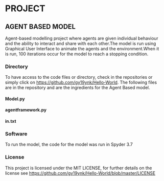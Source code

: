 # PROJECT  
## AGENT BASED MODEL
Agent-based modelling project where agents are given individual behaviour and the ability to interact and share with each other.The model is run using Graphical User Interface to animate the agents and the environment.When it is run, 100 iterations occur for the model to reach a stopping condition.

### Directory
To have access to the code files or directory, check in the repositories or simply click on https://github.com/gy19ynk/Hello-World. The following files are in the repository and are the ingredients for the Agent Based model.
#### Model.py
#### agentframework.py
#### in.txt



### Software
To run the model, the code for the model was run in Spyder 3.7 


### License
This project is licensed under the MIT LICENSE, for further details on the license see https://github.com/gy19ynk/Hello-World/blob/master/LICENSE
